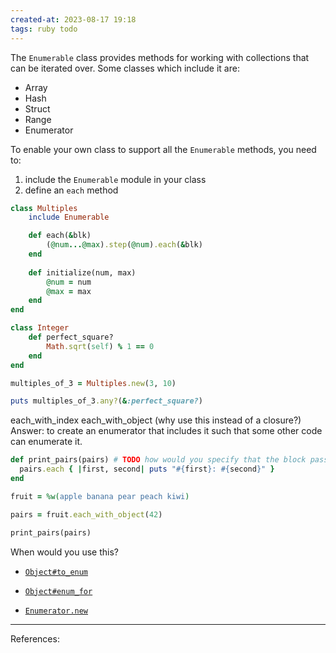 ```yaml
---
created-at: 2023-08-17 19:18
tags: ruby todo
---
```


The `Enumerable` class provides methods for working with collections that can be iterated over. Some classes which include it are:

- Array
- Hash
- Struct
- Range
- Enumerator

To enable your own class to support all the `Enumerable` methods, you need to:
1. include the `Enumerable` module in your class
2. define an `each` method

```ruby
class Multiples
	include Enumerable

	def each(&blk)
		(@num...@max).step(@num).each(&blk)
	end
	
	def initialize(num, max)
		@num = num
		@max = max
	end
end

class Integer
	def perfect_square?
		Math.sqrt(self) % 1 == 0
	end
end

multiples_of_3 = Multiples.new(3, 10)

puts multiples_of_3.any?(&:perfect_square?)
```


each_with_index
each_with_object (why use this instead of a closure?) Answer: to create an enumerator that includes it such that some other code can enumerate it.

```ruby
def print_pairs(pairs) # TODO how would you specify that the block passed to pairs.each should accept 2 args?
  pairs.each { |first, second| puts "#{first}: #{second}" }
end

fruit = %w(apple banana pear peach kiwi)

pairs = fruit.each_with_object(42)

print_pairs(pairs)
```



When would you use this?
- [`Object#to_enum`](dfile:///Users/dumas/Library/Application%20Support/Dash/DocSets/Ruby_3/Ruby.docset/Contents/Resources/Documents/Object.html#method-i-to_enum)
    
- [`Object#enum_for`](dfile:///Users/dumas/Library/Application%20Support/Dash/DocSets/Ruby_3/Ruby.docset/Contents/Resources/Documents/Object.html#method-i-enum_for)
    
- [`Enumerator.new`](dfile:///Users/dumas/Library/Application%20Support/Dash/DocSets/Ruby_3/Ruby.docset/Contents/Resources/Documents/Enumerator.html#method-c-new)

---
References:

